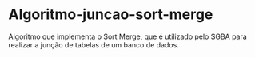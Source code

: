 # Algoritmo-juncao-sort-merge
Algoritmo que implementa o Sort Merge, que é utilizado pelo SGBA para realizar a junção de tabelas de um banco de dados.
